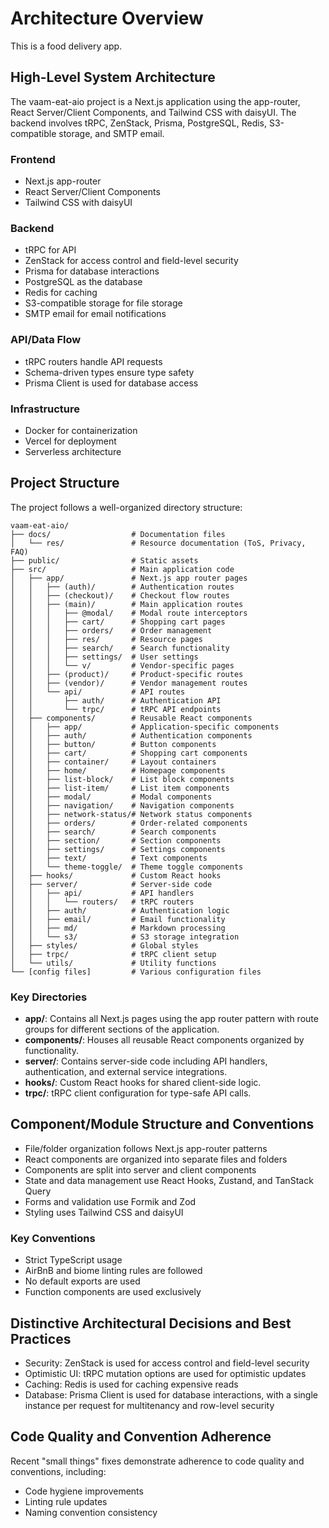 # Architecture Overview

This is a food delivery app.

## High-Level System Architecture

The vaam-eat-aio project is a Next.js application using the app-router, React Server/Client Components, and Tailwind CSS with daisyUI. The backend involves tRPC, ZenStack, Prisma, PostgreSQL, Redis, S3-compatible storage, and SMTP email.

### Frontend

- Next.js app-router
- React Server/Client Components
- Tailwind CSS with daisyUI

### Backend

- tRPC for API
- ZenStack for access control and field-level security
- Prisma for database interactions
- PostgreSQL as the database
- Redis for caching
- S3-compatible storage for file storage
- SMTP email for email notifications

### API/Data Flow

- tRPC routers handle API requests
- Schema-driven types ensure type safety
- Prisma Client is used for database access

### Infrastructure

- Docker for containerization
- Vercel for deployment
- Serverless architecture

## Project Structure

The project follows a well-organized directory structure:

```
vaam-eat-aio/
├── docs/                  # Documentation files
│   └── res/               # Resource documentation (ToS, Privacy, FAQ)
├── public/                # Static assets
├── src/                   # Main application code
│   ├── app/               # Next.js app router pages
│   │   ├── (auth)/        # Authentication routes
│   │   ├── (checkout)/    # Checkout flow routes
│   │   ├── (main)/        # Main application routes
│   │   │   ├── @modal/    # Modal route interceptors
│   │   │   ├── cart/      # Shopping cart pages
│   │   │   ├── orders/    # Order management
│   │   │   ├── res/       # Resource pages
│   │   │   ├── search/    # Search functionality
│   │   │   ├── settings/  # User settings
│   │   │   └── v/         # Vendor-specific pages
│   │   ├── (product)/     # Product-specific routes
│   │   ├── (vendor)/      # Vendor management routes
│   │   └── api/           # API routes
│   │       ├── auth/      # Authentication API
│   │       └── trpc/      # tRPC API endpoints
│   ├── components/        # Reusable React components
│   │   ├── app/           # Application-specific components
│   │   ├── auth/          # Authentication components
│   │   ├── button/        # Button components
│   │   ├── cart/          # Shopping cart components
│   │   ├── container/     # Layout containers
│   │   ├── home/          # Homepage components
│   │   ├── list-block/    # List block components
│   │   ├── list-item/     # List item components
│   │   ├── modal/         # Modal components
│   │   ├── navigation/    # Navigation components
│   │   ├── network-status/# Network status components
│   │   ├── orders/        # Order-related components
│   │   ├── search/        # Search components
│   │   ├── section/       # Section components
│   │   ├── settings/      # Settings components
│   │   ├── text/          # Text components
│   │   └── theme-toggle/  # Theme toggle components
│   ├── hooks/             # Custom React hooks
│   ├── server/            # Server-side code
│   │   ├── api/           # API handlers
│   │   │   └── routers/   # tRPC routers
│   │   ├── auth/          # Authentication logic
│   │   ├── email/         # Email functionality
│   │   ├── md/            # Markdown processing
│   │   └── s3/            # S3 storage integration
│   ├── styles/            # Global styles
│   ├── trpc/              # tRPC client setup
│   └── utils/             # Utility functions
└── [config files]         # Various configuration files
```

### Key Directories

- **app/**: Contains all Next.js pages using the app router pattern with route groups for different sections of the application.
- **components/**: Houses all reusable React components organized by functionality.
- **server/**: Contains server-side code including API handlers, authentication, and external service integrations.
- **hooks/**: Custom React hooks for shared client-side logic.
- **trpc/**: tRPC client configuration for type-safe API calls.

## Component/Module Structure and Conventions

- File/folder organization follows Next.js app-router patterns
- React components are organized into separate files and folders
- Components are split into server and client components
- State and data management use React Hooks, Zustand, and TanStack Query
- Forms and validation use Formik and Zod
- Styling uses Tailwind CSS and daisyUI

### Key Conventions

- Strict TypeScript usage
- AirBnB and biome linting rules are followed
- No default exports are used
- Function components are used exclusively

## Distinctive Architectural Decisions and Best Practices

- Security: ZenStack is used for access control and field-level security
- Optimistic UI: tRPC mutation options are used for optimistic updates
- Caching: Redis is used for caching expensive reads
- Database: Prisma Client is used for database interactions, with a single instance per request for multitenancy and row-level security

## Code Quality and Convention Adherence

Recent "small things" fixes demonstrate adherence to code quality and conventions, including:

- Code hygiene improvements
- Linting rule updates
- Naming convention consistency
